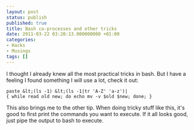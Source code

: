 ```yaml
---
layout: post
status: publish
published: true
title: Bash co-processes and other tricks
date: 2011-03-22 03:20:13.000000000 +01:00
categories:
- Hacks
- Musings
tags: []
---
```

I thought I already knew all the most practical tricks in bash. But I have a feeling I found something I will use a lot, check it out:

<!-- p.p1 {margin: 0.0px 0.0px 0.0px 0.0px; font: 6.1px 'Andale Mono'; color: #005f91} -->

```
paste &lt;(ls -1) &lt;(ls -1|tr 'A-Z' 'a-z')| 
{ while read old new; do echo mv -v $old $new; done; }
```

This also brings me to the other tip. When doing tricky stuff like this, it's good to first print the commands you want to execute. If it all looks good, just pipe the output to bash to execute.
